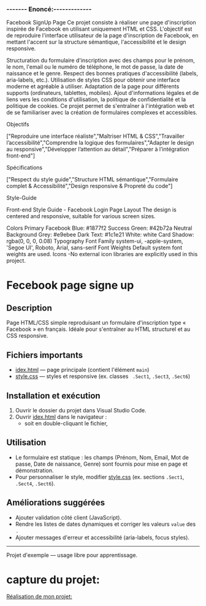 ### ------- Enoncé:-------------
Facebook SignUp Page
Ce projet consiste à réaliser une page d'inscription inspirée de Facebook en utilisant uniquement HTML et CSS. L'objectif est de reproduire l'interface utilisateur de la page d'inscription de Facebook, en mettant l'accent sur la structure sémantique, l'accessibilité et le design responsive.

Structuration du formulaire d'inscription avec des champs pour le prénom, le nom, l'email ou le numéro de téléphone, le mot de passe, la date de naissance et le genre.
Respect des bonnes pratiques d'accessibilité (labels, aria-labels, etc.).
Utilisation de styles CSS pour obtenir une interface moderne et agréable à utiliser.
Adaptation de la page pour différents supports (ordinateurs, tablettes, mobiles).
Ajout d'informations légales et de liens vers les conditions d'utilisation, la politique de confidentialité et la politique de cookies.
Ce projet permet de s'entraîner à l'intégration web et de se familiariser avec la création de formulaires complexes et accessibles.

Objectifs

 ["Reproduire une interface réaliste","Maîtriser HTML & CSS","Travailler l’accessibilité","Comprendre la logique des formulaires","Adapter le design au responsive","Développer l’attention au détail","Préparer à l’intégration front-end"]

Spécifications

 ["Respect du style guide","Structure HTML sémantique","Formulaire complet & Accessibilité","Design responsive & Propreté du code"]

Style-Guide

Front-end Style Guide - Facebook Login Page
Layout
The design is centered and responsive, suitable for various screen sizes.

Colors
Primary
Facebook Blue: #1877f2
Success Green: #42b72a
Neutral
Background Grey: #e9ebee
Dark Text: #1c1e21
White: white
Card Shadow: rgba(0, 0, 0, 0.08)
Typography
Font Family
system-ui, -apple-system, 'Segoe UI', Roboto, Arial, sans-serif
Font Weights
Default system font weights are used.
Icons
-No external icon libraries are explicitly used in this project.
# Fecebook page signe up

Description
-----------
Page HTML/CSS simple reproduisant un formulaire d'inscription type « Facebook » en français. Idéale pour s'entraîner au HTML structurel et au CSS responsive.

Fichiers importants
-------------------
- [idex.html](idex.html) — page principale (contient l'élément `main`)
- [style.css](style.css) — styles et responsive (ex. classes ` .Sect1`, `.Sect3`, `.Sect6`)

Installation et exécution
------------------------
1. Ouvrir le dossier du projet dans Visual Studio Code.
2. Ouvrir [idex.html](idex.html) dans le navigateur :
   - soit en double-cliquant le fichier,

Utilisation
----------
- Le formulaire est statique : les champs (Prénom, Nom, Email, Mot de passe, Date de naissance, Genre) sont fournis pour mise en page et démonstration.
- Pour personnaliser le style, modifier [style.css](style.css) (ex. sections `.Sect1`, `.Sect4`, `.Sect6`).

Améliorations suggérées
-----------------------
- Ajouter validation côté client (JavaScript).
- Rendre les listes de dates dynamiques et corriger les valeurs `value` des <option>.
- Ajouter messages d'erreur et accessibilité (aria-labels, focus styles).

-------
Projet d'exemple — usage libre pour apprentissage.
# capture du projet:
[ Réalisation de mon projet:](./Capture%20d’écran%202025-10-16%20à%2000.16.09.png)